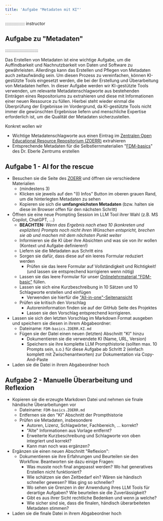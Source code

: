 ```yaml
---
title: 'Aufgabe "Metadaten mit KI"'
---
```


:::::::::::::::: instructor
## Aufgabe zu "Metadaten"
:::::::::::::::::::::::::::

Das Erstellen von Metadaten ist eine wichtige Aufgabe, um die Auffindbarkeit und Nachnutzbarkeit von Daten und Software zu gewährleisten.
Allerdings kann das Erstellen und Pflegen von Metadaten auch zeitaufwändig sein.
Um diesen Prozess zu vereinfachen, können KI-gestützte Tools eingesetzt werden, die bei der Erstellung und Überarbeitung von Metadaten helfen.
In dieser Aufgabe werden wir KI-gestützte Tools verwenden, um relevante Metadatenschlagworte aus bestehenden Einträgen eines Repositoriums zu extrahieren und diese mit Informationen einer neuen Ressource zu füllen.
Hierbei steht wieder einmal die Überprüfung der Ergebnisse im Vordergrund, da KI-gestützte Tools nicht immer die gewünschten Ergebnisse liefern und menschliche Expertise erforderlich ist, um die Qualität der Metadaten sicherzustellen.

Konkret wollen wir

- Wichtige Metadatenschlagworte aus einen Eintrag im [Zentralen Open Educational Resource Repositorium (ZOERR)](https://www.zoerr.de/) extrahieren
- Entsprechende Metadaten für die Selbstlernmaterialien "[FDM-basics](https://dr-eberle-zentrum.github.io/FDM-basics/)" des Dr. Eberle Zentrums erstellen


## Aufgabe 1 - AI for the rescue

- Besuchen sie die Seite des [ZOERR](https://www.zoerr.de/) und öffnen sie verschiedene Materialien
  - (mindestens 3)
  - Klicken sie jeweils auf den "(I) Infos" Button im oberen grauen Rand, um die hinterlegten Metadaten zu sehen
  - Kopieren sie sich die **umfangreichsten Metadaten** (bzw. halten sie diese im Browser offen für den nächsten Schritt)
- Öffnen sie eine neue Prompting Session im LLM Tool ihrer Wahl (z.B. MS Copilot, ChatGPT, ...)
  - **BEACHTEN:** *Wenn das Ergebnis nach etwa 10 (konkreten und expliziten) Prompts noch nicht ihren Wünschen entspricht, brechen sie ab und machen mit dem nächsten Punkt weiter*
  - Informieren sie die KI über ihre Absichten und was sie von ihr wollen (Kontext und Aufgabe definieren!)
  - Liefern sie die Metadaten aus Schritt eins
  - Sorgen sie dafür, dass diese auf ein leeres Formular reduziert werden
    - Prüfen sie das leere Formular auf Vollständigkeit und Richtigkeit! (und lassen sie entsprechend korrigieren wenn nötig)
  - Lassen sie das leere Formular für unser [Onlinelehrmaterial "FDM-basic"](https://dr-eberle-zentrum.github.io/FDM-basics/) füllen.
  - Lassen sie sich eine Kurzbeschreibung in 10 Sätzen und 10 Schlagworte erstellen und einfügen
    -  Verwenden sie hierfür die ["All-in-one"-Seitenansicht](https://dr-eberle-zentrum.github.io/FDM-basics/aio.html)
  - Prüfen sie kritisch den Vorschlag
    - Autoreninformation finden sie auf der GitHub Seite des Projektes
    - Lassen sie den Vorschlag entsprechend korrigieren.
- Lassen sie sich den letzten Vorschlag im Markdown Format ausgeben und speichern sie diesen in ihrem Abgabeordner:
  - Dateiname: `FDM-basics.ZOERR.KI.md`
  - Fügen sie der Datei einen neuen (letzten) Abschnitt "KI" hinzu
    - Dokumentieren sie die verwendete KI (Name, URL, Version)
    - Speichern sie ihre komplette LLM Prompthistorie (sollten max. 10 Prompts sein, s.o.) für diese Aufgabe ab Schritt 2 (einfach komplett mit Zwischenantworten) zur Dokumentation via Copy-And-Paste
- Laden sie die Datei in ihrem Abgabeordner hoch


## Aufgabe 2 - Manuelle Überarbeitung und Reflexion

- Kopieren sie die erzeugte Markdown Datei und nehmen sie finale händische Überarbeitungen vor
  - Dateiname: `FDM-basics.ZOERR.md`
  - Entfernen sie den "KI" Abschnitt der Prompthistorie
  - Prüfen sie Metadaten, insbesondere
    - Autoren, Lizenz, Schlagwörter, Fachbereich, ... korrekt?
    - "Alte" Informationen aus Vorlage entfernt?
    - Erweiterte Kurzbeschreibung und Schlagworte von oben integriert und korrekt?
    - Kann man noch was ergänzen?
- Ergänzen sie einen neuen Abschnitt "Reflexion":
  - Dokumentieren sie ihre Erfahrungen und Beurteilen sie den Workflow. Beantworten sie dazu einige Fragen:
    - Was musste noch final angepasst werden? Wo hat generatives Erstellen nicht funktioniert?
    - Wie schätzen sie den Zeitbedarf ein? Wären sie händisch schneller gewesen? Was ging so schneller?
    - Wo sehen sie Grenzen in der Anwendung ihres LLM Tools für derartige Aufgaben? Wie beurteilen sie die Zuverlässigkeit?
    - Gibt es aus ihrer Sicht rechtliche Bedenken und wenn ja welche?
    - Wie sicher sind sie, dass die finalen, händisch überarbeiteten Metadaten stimmen?
- Laden sie die finale Datei in ihrem Abgabeordner hoch


